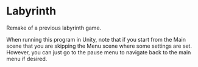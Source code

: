 # Labyrinth
Remake of a previous labyrinth game.

When running this program in Unity, note that if you start from the Main scene that you are skipping the Menu scene where some settings are set. However, you can just go to the pause menu to navigate back to the main menu if desired.